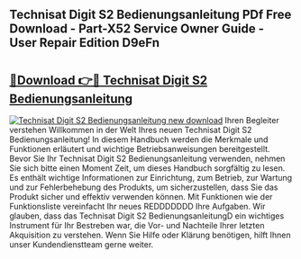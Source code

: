 ## Technisat Digit S2 Bedienungsanleitung PDf Free Download - Part-X52 Service Owner Guide - User Repair Edition D9eFn

# <h2><a href="http://df4vgjt.blite.top/?on=Technisat+Digit+S2+Bedienungsanleitung">🔗Download 👉🔴 Technisat Digit S2 Bedienungsanleitung</a></h2>

[![Technisat Digit S2 Bedienungsanleitung new download](https://i.imgur.com/lujVjoI.png)](http://df4vgjt.blite.top/?on=Technisat+Digit+S2+Bedienungsanleitung)
Ihren Begleiter verstehen Willkommen in der Welt Ihres neuen Technisat Digit S2 Bedienungsanleitung! In diesem Handbuch werden die Merkmale und Funktionen erläutert und wichtige Betriebsanweisungen bereitgestellt. Bevor Sie Ihr Technisat Digit S2 Bedienungsanleitung verwenden, nehmen Sie sich bitte einen Moment Zeit, um dieses Handbuch sorgfältig zu lesen. Es enthält wichtige Informationen zur Einrichtung, zum Betrieb, zur Wartung und zur Fehlerbehebung des Produkts, um sicherzustellen, dass Sie das Produkt sicher und effektiv verwenden können. Mit Funktionen wie der Funktionsliste vereinfacht Ihr neues REDDDDDDD Ihre Aufgaben. Wir glauben, dass das Technisat Digit S2 BedienungsanleitungD ein wichtiges Instrument für Ihr Bestreben war, die Vor- und Nachteile Ihrer letzten Akquisition zu verstehen. Wenn Sie Hilfe oder Klärung benötigen, hilft Ihnen unser Kundendienstteam gerne weiter.
